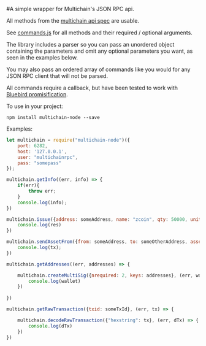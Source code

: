 #A simple wrapper for Multichain's JSON RPC api.

All methods from the [multichain api spec](http://www.multichain.com/developers/json-rpc-api/) are usable.

See [commands.js](https://github.com/scoin/multichain-node/blob/development/lib/commands.js) for all methods and their required / optional arguments. 

The library includes a parser so you can pass an unordered object containing the parameters and omit any optional parameters you want, as seen in the examples below. 

You may also pass an ordered array of commands like you would for any JSON RPC client that will not be parsed.

All commands require a callback, but have been tested to work with [Bluebird promisification](http://bluebirdjs.com/docs/api/promisification.html).

To use in your project:

```
npm install multichain-node --save
```

Examples:
       
```javascript 
let multichain = require("multichain-node")({
    port: 6282,
    host: '127.0.0.1',
    user: "multichainrpc",
    pass: "somepass"
});

multichain.getInfo((err, info) => {
    if(err){
        throw err;
    }
    console.log(info);
})

multichain.issue({address: someAddress, name: "zcoin", qty: 50000, units: 0.01, details: {hello: "world"}}, (err, res) => {
    console.log(res)
})

multichain.sendAssetFrom({from: someAddress, to: someOtherAddress, asset: "zcoin", qty: 5}, (err, tx) => {
    console.log(tx);
})

multichain.getAddresses((err, addresses) => {

    multichain.createMultiSig({nrequired: 2, keys: addresses}, (err, wallet) => {
        console.log(wallet)
    })
    
})

multichain.getRawTransaction({txid: someTxId}, (err, tx) => {

    multichain.decodeRawTransaction({"hexstring": tx}, (err, dTx) => {
        console.log(dTx)
    })
})


```